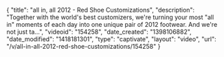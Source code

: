 {
    "title": "all in, all 2012 - Red Shoe Customizations",
    "description": "Together with the world's best customizers, we're turning your most \"all in\" moments of each day into one unique pair of 2012 footwear. And we're not just ta...",
    "videoid": "154258",
    "date_created": "1398106882",
    "date_modified": "1418181301",
    "type": "captivate",
    "layout": "video",
    "url": "\/v\/all-in-all-2012-red-shoe-customizations\/154258"
}